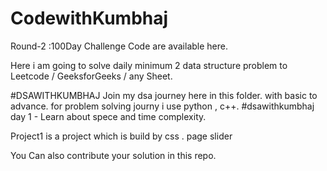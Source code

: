 # CodewithKumbhaj
Round-2 :100Day Challenge Code are available here.

Here i am going to solve daily minimum 2 data structure problem to Leetcode / GeeksforGeeks / any Sheet.


#DSAWITHKUMBHAJ Join my dsa journey here in this folder.
with basic to advance. for problem solving journy i use python , c++.
#dsawithkumbhaj day 1 - Learn about spece and time complexity.

Project1 is a project which is build by css . page slider


You Can also contribute your solution in this repo.
